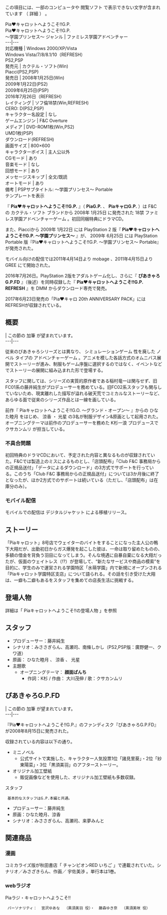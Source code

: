 この項目には、一部のコンピュータや  閲覧ソフト  で表示できない文字が含まれています  （  詳細  ）  。

Pia♥キャロットへようこそ!!G.P.  
Pia♥キャロットへようこそ!!G.P.  
〜学園プリンセス〜  ジャンル  |  ファミレス学園アドベンチャー   
---|---  
対応機種  |  Windows 2000/XP/Vista   
Windows Vista/7/8/8.1/10（REFRESH）  
PS2,PSP  
発売元  |  カクテル・ソフト(Win)   
Piacci(PS2,PSP)  
発売日  |  2008年1月25日(Win)   
2009年1月22日(PS2)  
2009年6月25日(PSP)  
2016年7月26日（REFRESH）  
レイティング  |  ソフ倫18禁(Win,REFRESH)   
CERO: D(PS2,PSP)  
キャラクター名設定  |  なし   
ゲームエンジン  |  F&C Overture   
メディア  |  DVD-ROM1枚(Win,PS2)   
UMD1枚(PSP)  
ダウンロード(REFRESH)  
画面サイズ  |  800×600   
キャラクターボイス  |  主人公以外   
CGモード  |  あり   
音楽モード  |  なし   
回想モード  |  あり   
メッセージスキップ  |  全文/既読   
オートモード  |  あり   
備考  |  PSPサブタイトル: 〜学園プリンセス〜 Portable   
テンプレートを表示  
  
『 **Pia♥キャロットへようこそ!!G.P.** 』（ **PiaG.P.** 、 **PiaキャロG.P.** ）は  F&C  の
カクテル・ソフト  ブランドから  2008年  1月25日  に発売された  18禁  ファミレス学園アドベンチャーゲーム  。初回同梱特典にドラマCD。

また、Piacciから  2009年  1月22日  には  PlayStation 2  版『 **Pia♥キャロットへようこそ!!G.P.
〜学園プリンセス〜** 』が、  2009年  6月25日  には  PlayStation Portable
版『Pia♥キャロットへようこそ!!G.P. 〜学園プリンセス〜 Portable』が発売された。

モバイル向けの配信では2011年4月14日より  mobage  、2011年4月15日より  GREE  にて開始された。

2016年7月26日。PlayStation 2版をアダルトゲーム化し、さらに『 **ぴあきゃろG.P.FD** 』（後述）を同時収録した『
**Pia♥キャロットへようこそ!!G.P. REFRESH** 』を  DMM  からダウンロード専売で発売。

2017年6月23日発売の「Pia♥キャロ 20th ANNIVERSARY PACK」にはREFRESHが収録されている。

##  概要  

|  この節の  加筆  が望まれています。  
---|---  
  
従来のぴあきゃろシリーズとは異なり、  シミュレーションゲーム  性を廃した  ノベル  タイプの  アドベンチャーゲーム
。アニメを模した各話方式のオムニバス展開でストーリーが進み、制服もゲーム序盤に選択するのではなく、イベントなどでストーリーの展開に組み込まれた形で登場する。

スタッフに関しては、シリーズの実質的原作者である稲村竜一は関与せず、旧FC01系の藤井純生がプロデューサーを務めている。旧FC02系スタッフも関与していないため、現実離れした描写が溢れる破天荒でコミカルなストーリーなど、あらゆる面で従来のシリーズ作品とは一線を画している。

前作『  Piaキャロットへようこそ!!G.O. 〜グランド・オープン〜  』からの  ひなた睦月  をはじめ、  涼香  ・  光星
の3名が制服デザイン&原画として起用された。オープニングテーマは前作のプロデューサーを務めた  K杉一浪  プロデュースで  クサカンムリ
が担当している。

###  不具合問題  

初回特典のドラマCDにおいて、予定された内容と異なるものが収録されていた。F&Cでは製造上のミスによるものとし、「店頭配布」「Club F&C
事務局からの正規品送付」「データによるダウンロード」の3方式でサポートを行っている。このうち「Club F&C
事務局からの正規品送付」については3か月後に終了となったが、ほか2方式でのサポートは続いている（ただし、「店頭配布」は在庫分のみ）。

###  モバイル配信  

モバイルでの配信は  デジタルジャケット  による移植リリース。

##  ストーリー  

「Piaキャロット」8号店でウェイターのバイトをすることになった主人公の鴨下大翔だが、出勤初日からガス爆発を起こした彼は、一命は取り留めたものの、多額の借金を背負う羽目になってしまう。そんな境遇に自暴自棄になる大翔だったが、仮面のウェイトレス（!?）が登場して、“新たなサービスや商品の模索”を目的に、学生のみで運営される学園特区「水萌学園」内で新規にオープンされる「Piaキャロット学園特区支店」について語られる。その話を引き受けた大翔は、一癖も二癖もあるをスタッフを集めての店長生活に挑戦する。

##  登場人物  

詳細は「  Piaキャロットへようこそ!!の登場人物  」を参照

##  スタッフ  

  * プロデューサー：藤井純生 
  * シナリオ：みささぎらん、高瀬司、南條しかし（PS2,PSP版：廣野健一、クワ道） 
  * 原画：  ひなた睦月  、  涼香  、  光星 
  * 主題歌 
    * オープニングテーマ： **顔面ぱんち**
      * 作詞：K杉 / 作曲：  大川茂伸  / 歌：クサカンムリ 

##  ぴあきゃろG.P.FD  

|  この節の  加筆  が望まれています。  
---|---  
  
『Pia♥キャロットへようこそ!!G.P.』のファンディスク『ぴあきゃろG.P.FD』が2008年8月15日に発売された。

収録されている内容は以下の通り。

  * ミニノベル 
    * 公式サイトで実施した、キャラクター人気投票1位「諸見里葵」・2位「紗東陽菜」・3位「黒須美羽」のアフターストーリー。 
  * オリジナル加工壁紙 
    * 販促画像などを使用した、オリジナル加工壁紙も多数収録。 

スタッフ

     基本的なスタッフはG.P.本編と共通。 

  * プロデューサー：藤井純生 
  * 原画：ひなた睦月、涼香 
  * シナリオ：みささぎらん、高瀬司、来夢みんと 

##  関連商品  

###  漫画  

コミカライズ版が秋田書店「  チャンピオンRED いちご  」で連載されていた。シナリオ／みさざきらん、作画／  宇佐美渉  。単行本は1巻。

###  webラジオ  

Piaラジ・キャロットへようこそ!!

     パーソナリティ：  宮沢ゆあな  （黒須美羽 役）・  藤森ゆき奈  （黒須美咲 役） 

